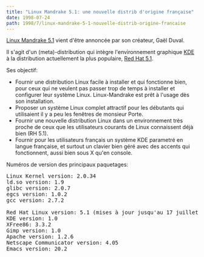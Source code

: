 ```yaml
---
title: "Linux Mandrake 5.1: une nouvelle distrib d'origine française"
date: 1998-07-24
path: 1998/7/linux-mandrake-5-1-nouvelle-distrib-origine-francaise
---
```


<P>
<A HREF="http://www.linux-center.org/mandrake/indexfr.html">Linux Mandrake
5.1</A> vient d'être annoncée par son créateur, Gaël Duval.
</P>

<P>
Il s'agit d'un (meta)-distribution qui intègre l'environnement graphique
<A HREF="http://www.kde.org/">KDE</A> à la distribution actuellement la
plus populaire, <A HREF="http://www.redhat.com/">Red Hat 5.1</A>.
</P>

<P>Ses objectif:</P>

<UL>

<LI>Fournir une distribution Linux facile à installer et qui fonctionne
bien, pour ceux qui ne veulent pas passer trop de temps à installer
et configurer leur système Linux. Linux-Mandrake est prêt à l'usage
dès son installation.
<LI>Proposer un système Linux complet attractif pour les débutants qui
utilisaient il y a peu les fenêtres de monsieur Porte.
<LI>Fournir une nouvelle distribution Linux dans un environnement très
proche de ceux que les utilisateurs courants de Linux connaissent déjà
bien (RH 5.1).
<LI>Fournir pour les utilisateurs français un système KDE parametré en
langue française, et surtout un clavier bien géré avec des accents qui
fonctionnent, aussi bien sous X qu'en console.

</UL>

<P>Numéros de version des principaux paquetages:</P>

<PRE>
Linux Kernel version: 2.0.34
ld.so version: 1.9
glibc version: 2.0.7
egcs version: 1.0.2
gcc version: 2.7.2

Red Hat Linux version: 5.1 (mises à jour jusqu'au 17 juillet).
KDE version: 1.0
XFree86: 3.3.2
Gimp version: 1.0
Apache version: 1.2.6
Netscape Communicator version: 4.05
Emacs version: 20.2
</PRE>


